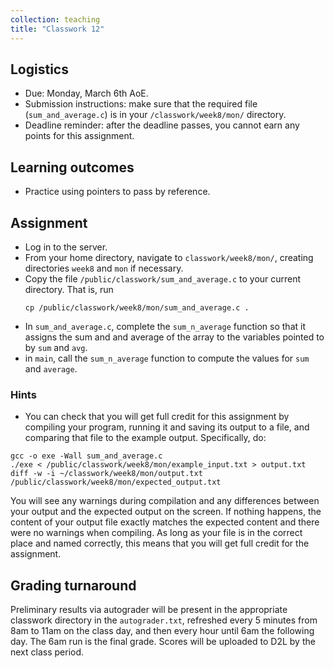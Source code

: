 ```yaml
---
collection: teaching
title: "Classwork 12"
---
```


## Logistics
* Due: Monday, March 6th AoE.
* Submission instructions: make sure that the required file (`sum_and_average.c`) is in your
	`/classwork/week8/mon/` directory.
* Deadline reminder: after the deadline passes, you cannot earn any points for
	this assignment.

## Learning outcomes
* Practice using pointers to pass by reference.

## Assignment

* Log in to the server.
* From your home directory, navigate to `classwork/week8/mon/`, creating directories `week8`
and `mon` if necessary.
* Copy the file `/public/classwork/sum_and_average.c` to your current directory. That
	is, run
	```
	cp /public/classwork/week8/mon/sum_and_average.c .
	```
* In `sum_and_average.c`, complete the `sum_n_average` function so that it assigns
	the sum and and average of the array to the variables pointed to by `sum`
	and `avg`.
* in `main`, call the `sum_n_average` function to compute the values for `sum`
	and `average`.


### Hints
* You can check that you will get full credit for this assignment by compiling
	your program, running it and saving its output to a file, and comparing
	that file to the example output. Specifically, do:
```
gcc -o exe -Wall sum_and_average.c
./exe < /public/classwork/week8/mon/example_input.txt > output.txt
diff -w -i ~/classwork/week8/mon/output.txt /public/classwork/week8/mon/expected_output.txt
```
You will see any warnings during compilation and any differences between your output and the expected output on the
screen. If nothing happens, the content of your output file exactly matches the
expected content and there were no warnings when compiling. As long as your file is in the correct place and named
correctly,  this means that you will get full credit for the assignment.

## Grading turnaround

Preliminary results via autograder will be present in the appropriate classwork
directory in the `autograder.txt`, refreshed every 5 minutes from 8am to 11am
on the class day, and then
every hour until 6am the following day. The 6am run is the final grade. Scores will be
uploaded to D2L by the next class period.
